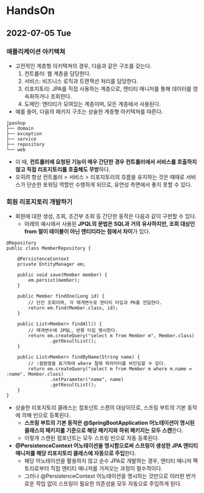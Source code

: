 # HandsOn
## 2022-07-05 Tue

### 애플리케이션 아키텍쳐
* 고전적인 계층형 아키텍쳐의 경우, 다음과 같은 구조를 갖는다.
  1. 컨트롤러: 웹 계층을 담당한다.
  2. 서비스: 비즈니스 로직과 트랜잭션 처리를 담당한다.
  3. 리포지토리: JPA를 직접 사용하는 계층으로, 엔티티 매니저를 통해 데이터를 영속화하거나 조회한다.
  4. 도메인: 엔티티가 모여있는 계층이며, 모든 계층에서 사용된다.
* 예를 들어, 다음의 패키지 구조는 상술한 계층형 아키텍쳐를 따른다.
```
jpashop
├── domain
├── exception
├── service
├── repository
└── web
```
* 이 때, **컨트롤러에 요청된 기능이 매우 간단한 경우 컨트롤러에서 서비스를 호출하지 않고 직접 리포지토리를 호출해도 무방**하다.
* 오히려 항상 컨트롤러 > 서비스 > 리포지토리의 흐름을 유지하는 것은 때때로 서비스가 단순한 포워딩 역할만 수행하게 되므로, 유연성 측면에서 좋지 못할 수 있다.

### 회원 리포지토리 개발하기
* 회원에 대한 생성, 조회, 조건부 조회 등 간단한 동작은 다음과 같이 구현할 수 있다.
  * 아래의 예시에서 사용된 **JPQL의 문법은 SQL과 거의 유사하지만, 조회 대상인 from 절이 테이블이 아닌 엔티티라는 점에서 차이**가 있다.
```
@Repository
public class MemberRepository {

    @PersistenceContext
    private EntityManager em;

    public void save(Member member) {
        em.persist(member);
    }

    public Member findOne(Long id) {
        // 단건 조회이며, 각 매개변수로 엔티티 타입과 PK를 전달한다. 
        return em.find(Member.class, id);
    }

    public List<Member> findAll() {
        // 매개변수에 JPQL, 반환 타입 명시한다.
        return em.createQuery("select m from Member m", Member.class)
                .getResultList();
    }

    public List<Member> findByName(String name) {
        // :컬렴명을 표기하여 where 절에 파라미터를 바인딩할 수 있다.
        return em.createQuery("select m from Member m where m.name = :name", Member.class)
                .setParameter("name", name)
                .getResultList();
    }
}
```
* 상술한 리포지토리 클래스는 컴포넌트 스캔의 대상이므로, 스프링 부트의 기본 동작에 의해 빈으로 등록된다.
  * **스프링 부트의 기본 동작은 @SpringBootApplication 어노테이션이 명시된 클래스의 패키지를 기준으로 해당 패키지와 하위 패키지는 모두 스캔**한다.
  * 이렇게 스캔된 컴포넌트는 모두 스프링 빈으로 자동 등록된다.
* **@PersistenceContext 어노테이션을 명시함으로써 스프링이 생성한 JPA 엔티티 매니저를 해당 리포지토리 클래스에 자동으로 주입**한다.
  * 해당 어노테이션을 활용하지 않고 순수 JPA로 개발하는 경우, 엔티티 매니저 팩토리로부터 직접 엔티티 매니저를 가져오는 과정이 필수적이다.
  * 그러나 @PersistenceContext 어노테이션을 명시하는 것만으로 이러한 번거로운 작업 없이 스프링이 필요한 의존성을 모두 자동으로 주입하게 된다.